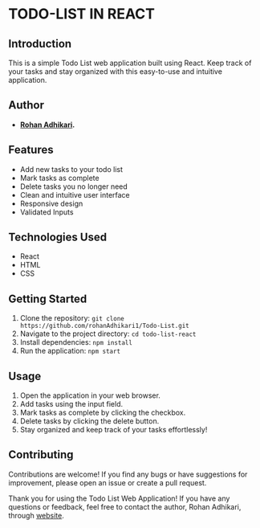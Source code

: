 # TODO-LIST IN REACT

## Introduction

This is a simple Todo List web application built using React. Keep track of your tasks and stay organized with this easy-to-use and intuitive application.

## Author

- **[Rohan Adhikari](https://rohanadhikari.com.np/).**

## Features

- Add new tasks to your todo list
- Mark tasks as complete
- Delete tasks you no longer need
- Clean and intuitive user interface
- Responsive design
- Validated Inputs

## Technologies Used

- React
- HTML
- CSS

## Getting Started

1. Clone the repository: `git clone https://github.com/rohanAdhikari1/Todo-List.git`
2. Navigate to the project directory: `cd todo-list-react`
3. Install dependencies: `npm install`
4. Run the application: `npm start`

## Usage

1. Open the application in your web browser.
2. Add tasks using the input field.
3. Mark tasks as complete by clicking the checkbox.
4. Delete tasks by clicking the delete button.
5. Stay organized and keep track of your tasks effortlessly!

## Contributing

Contributions are welcome! If you find any bugs or have suggestions for improvement, please open an issue or create a pull request.

Thank you for using the Todo List Web Application! If you have any questions or feedback, feel free to contact the author, Rohan Adhikari, through [website](https://rohanadhikari.com.np/).
